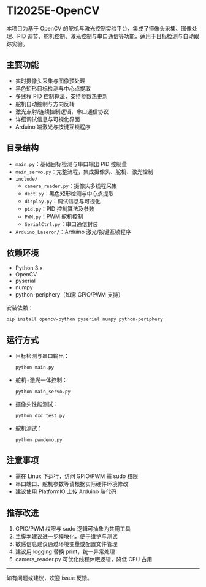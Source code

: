 # TI2025E-OpenCV

本项目为基于 OpenCV 的舵机与激光控制实验平台，集成了摄像头采集、图像处理、PID 调节、舵机控制、激光控制与串口通信等功能，适用于目标检测与自动跟踪实验。

## 主要功能
- 实时摄像头采集与图像预处理
- 黑色矩形目标检测与中心点提取
- 多线程 PID 控制算法，支持参数热更新
- 舵机自动控制与方向反转
- 激光点射/连续控制逻辑，串口通信协议
- 详细调试信息与可视化界面
- Arduino 端激光与按键互锁程序

## 目录结构
- `main.py`：基础目标检测与串口输出 PID 控制量
- `main_servo.py`：完整流程，集成摄像头、舵机、激光控制
- `include/`
  - `camera_reader.py`：摄像头多线程采集
  - `dect.py`：黑色矩形检测与中心点提取
  - `display.py`：调试信息与可视化
  - `pid.py`：PID 控制算法及参数
  - `PWM.py`：PWM 舵机控制
  - `SerialCtrl.py`：串口通信封装
- `Arduino_Laseron/`：Arduino 激光/按键互锁程序

## 依赖环境
- Python 3.x
- OpenCV
- pyserial
- numpy
- python-periphery（如需 GPIO/PWM 支持）

安装依赖：
```bash
pip install opencv-python pyserial numpy python-periphery
```

## 运行方式
- 目标检测与串口输出：
  ```bash
  python main.py
  ```
- 舵机+激光一体控制：
  ```bash
  python main_servo.py
  ```
- 摄像头性能测试：
  ```bash
  python dxc_test.py
  ```
- 舵机测试：
  ```bash
  python pwmdemo.py
  ```

## 注意事项
- 需在 Linux 下运行，访问 GPIO/PWM 需 sudo 权限
- 串口端口、舵机参数等请根据实际硬件环境修改
- 建议使用 PlatformIO 上传 Arduino 端代码

## 推荐改进
1. GPIO/PWM 权限与 sudo 逻辑可抽象为共用工具
2. 主脚本建议进一步模块化，便于维护与测试
3. 敏感信息建议通过环境变量或配置文件管理
4. 建议用 logging 替换 print，统一异常处理
5. camera_reader.py 可优化线程休眠逻辑，降低 CPU 占用

---
如有问题或建议，欢迎 issue 反馈。
